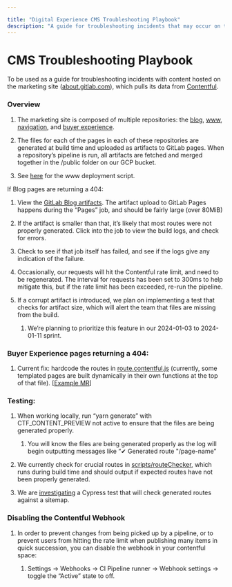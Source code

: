 ```yaml
---

title: "Digital Experience CMS Troubleshooting Playbook"
description: "A guide for troubleshooting incidents that may occur on the marketing website"
---
```




# CMS Troubleshooting Playbook

To be used as a guide for troubleshooting incidents with content hosted on the marketing site ([about.gitlab.com](https://about.gitlab.com/)), which pulls its data from [Contentful](https://app.contentful.com/). 


### Overview

1. The marketing site is composed of multiple repositories: the [blog](https://gitlab.com/gitlab-com/marketing/digital-experience/gitlab-blog), [www](https://gitlab.com/gitlab-com/www-gitlab-com), [navigation](https://gitlab.com/gitlab-com/marketing/digital-experience/navigation), and [buyer experience](https://gitlab.com/gitlab-com/marketing/digital-experience/buyer-experience). 

2. The files for each of the pages in each of these repositories are generated at build time and uploaded as artifacts to GitLab pages. When a repository’s pipeline is run, all artifacts are fetched and merged together in the /public folder on our GCP bucket.

3. See [here](https://gitlab.com/gitlab-com/www-gitlab-com/-/blob/master/.gitlab-ci.yml?ref_type=heads) for the www deployment script.

If Blog pages are returning a 404:

1. View the [GitLab Blog artifacts](https://gitlab.com/gitlab-com/marketing/digital-experience/gitlab-blog/-/artifacts). The artifact upload to GitLab Pages happens during the “Pages” job, and should be fairly large (over 80MiB)

2. If the artifact is smaller than that, it’s likely that most routes were not properly generated. Click into the job to view the build logs, and check for errors.

3. Check to see if that job itself has failed, and see if the logs give any indication of the failure. 

4. Occasionally, our requests will hit the Contentful rate limit, and need to be regenerated. The interval for requests has been set to 300ms to help mitigate this, but if the rate limit has been exceeded, re-run the pipeline.

5. If a corrupt artifact is introduced, we plan on implementing a test that checks for artifact size, which will alert the team that files are missing from the build.

   1. We’re planning to prioritize this feature in our 2024-01-03 to 2024-01-11 sprint.

### Buyer Experience pages returning a 404:

1. Current fix: hardcode the routes in [route.contentful.js](https://gitlab.com/gitlab-com/marketing/digital-experience/buyer-experience/-/blob/main/route.contentful.js?ref_type=heads) (currently, some templated pages are built dynamically in their own functions at the top of that file). \[[Example MR](https://gitlab.com/gitlab-com/marketing/digital-experience/buyer-experience/-/merge_requests/3339)]

### Testing:

1. When working locally, run “yarn generate” with CTF\_CONTENT\_PREVIEW not active to ensure that the files are being generated properly.

   1. You will know the files are being generated properly as the log will begin outputting messages like “✔ Generated route "/page-name”

2. We currently check for crucial routes in [scripts/routeChecker](https://gitlab.com/gitlab-com/marketing/digital-experience/buyer-experience/-/blob/main/scripts/routeChecker.js?ref_type=heads), which runs during build time and should output if expected routes have not been properly generated. 

3. We are [investigating](https://gitlab.com/gitlab-com/marketing/digital-experience/buyer-experience/-/issues/3270) a Cypress test that will check generated routes against a sitemap.

### Disabling the Contentful Webhook

1. In order to prevent changes from being picked up by a pipeline, or to prevent users from hitting the rate limit when publishing many items in quick succession, you can disable the webhook in your contentful space: 

   1. Settings -> Webhooks -> CI Pipeline runner -> Webhook settings -> toggle the “Active” state to off. 